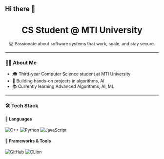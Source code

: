 ## Hi there 👋
<h1 align="center">CS Student @ MTI University</h1>

<p align="center">
💻 Passionate about software systems that work, scale, and stay secure.
</p>

---

### 🧑‍💻 About Me

- 🎓 Third-year Computer Science student at MTI University  
- 🧱 Building hands-on projects in algorithms, AI
- 📚 Currently learning Advanced Algorithms, AI, ML
  

---

### 🛠️ Tech Stack

#### 🧩 Languages  
![C++](https://img.shields.io/badge/C%2B%2B-00599C?style=flat&logo=c%2B%2B&logoColor=white)
![Python](https://img.shields.io/badge/Python-3776AB?style=flat&logo=python&logoColor=white)
![JavaScript](https://img.shields.io/badge/JavaScript-F7DF1E?style=flat&logo=javascript&logoColor=black)

#### 🔧 Frameworks & Tools  
![GitHub](https://img.shields.io/badge/GitHub-181717?style=flat&logo=github&logoColor=white)
![CLion](https://img.shields.io/badge/CLion-000000?style=flat&logo=clion&logoColor=white)



